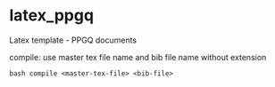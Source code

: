 # latex_ppgq
Latex template - PPGQ documents

compile: use master tex file name and bib file name without extension

```bash compile <master-tex-file> <bib-file> ```
